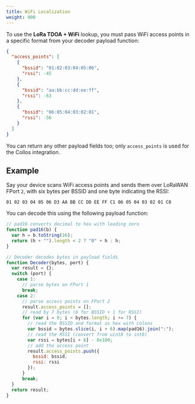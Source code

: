 ```yaml
---
title: WiFi Localization
weight: 900
---
```


To use the **LoRa TDOA + WiFi** lookup, you must pass WiFi access points in a specific format from your decoder payload function:

```json
{
  "access_points": [
    {
      "bssid": "01:02:03:04:05:06",
      "rssi": -45
    },
    {
      "bssid": "aa:bb:cc:dd:ee:ff",
      "rssi": -63
    },
    {
      "bssid": "06:05:04:03:02:01",
      "rssi": -56
    }
  ]
}
```

You can return any other payload fields too; only `access_points` is used for the Collos integration.

## Example

Say your device scans WiFi access points and sends them over LoRaWAN FPort `2`, with six bytes per BSSID and one byte indicating the RSSI:

```
01 02 03 04 05 06 D3 AA BB CC DD EE FF C1 06 05 04 03 02 01 C8
```

You can decode this using the following payload function:

```js
// pad16 converts decimal to hex with leading zero
function pad16(b) {
  var h = b.toString(16);
  return (h + "").length < 2 ? "0" + h : h;
}

// Decoder decodes bytes in payload fields
function Decoder(bytes, port) {
  var result = {};
  switch (port) {
    case 1:
      // parse bytes on FPort 1
      break;
    case 2:
      // parse access points on FPort 2
      result.access_points = [];
      // read by 7 bytes (6 for BSSID + 1 for RSSI)
      for (var i = 0; i < bytes.length; i += 7) {
        // read the BSSID and format as hex with colons
        var bssid = bytes.slice(i, i + 6).map(pad16).join(":");
        // read the RSSI (convert from uint8 to int8)
        var rssi = bytes[i + 6] - 0x100;
        // add the access point
        result.access_points.push({
          bssid: bssid,
          rssi: rssi
        });
      }
      break;
  }
  return result;
}
```
